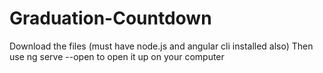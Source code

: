 # Graduation-Countdown

Download the files (must have node.js and angular cli installed also) 
Then use ng serve --open to open it up on your computer

